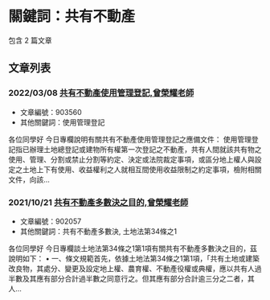 # 關鍵詞：共有不動產

包含 2 篇文章

## 文章列表

### 2022/03/08 [共有不動產使用管理登記,曾榮耀老師](../../articles/903560_%E5%85%B1%E6%9C%89%E4%B8%8D%E5%8B%95%E7%94%A2%E4%BD%BF%E7%94%A8%E7%AE%A1%E7%90%86%E7%99%BB%E8%A8%98%2C%E6%9B%BE%E6%A6%AE%E8%80%80%E8%80%81%E5%B8%AB.md)
- 文章編號：903560
- 其他關鍵詞：使用管理登記

各位同學好 今日專欄說明有關共有不動產使用管理登記之應備文件： 使用管理登記指已辦理土地總登記或建物所有權第一次登記之不動產，共有人間就該共有物之使用、管理、分割或禁止分割等約定、決定或法院裁定事項，或區分地上權人與設定之土地上下有使用、收益權利之人就相互間使用收益限制之約定事項，檢附相關文件，向該...

### 2021/10/21 [共有不動產多數決之目的,曾榮耀老師](../../articles/902057_%E5%85%B1%E6%9C%89%E4%B8%8D%E5%8B%95%E7%94%A2%E5%A4%9A%E6%95%B8%E6%B1%BA%E4%B9%8B%E7%9B%AE%E7%9A%84%2C%E6%9B%BE%E6%A6%AE%E8%80%80%E8%80%81%E5%B8%AB.md)
- 文章編號：902057
- 其他關鍵詞：共有不動產多數決, 土地法第34條之1

各位同學好 今日專欄談土地法第34條之1第1項有關共有不動產多數決之目的，茲說明如下： • 一、條文規範首先，依據土地法第34條之1第1項，「共有土地或建築改良物，其處分、變更及設定地上權、農育權、不動產役權或典權，應以共有人過半數及其應有部分合計過半數之同意行之。但其應有部分合計逾三分之二者，其人...

